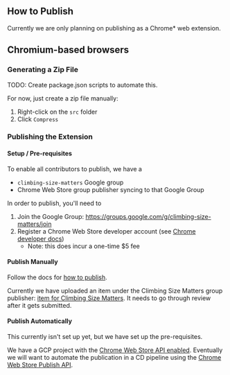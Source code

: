 ## How to Publish

Currently we are only planning on publishing as a Chrome* web extension.

## Chromium-based browsers

### Generating a Zip File

TODO: Create package.json scripts to automate this.

For now, just create a zip file manually:
1. Right-click on the `src` folder
2. Click `Compress`

### Publishing the Extension

#### Setup / Pre-requisites

To enable all contributors to publish, we have a
- `climbing-size-matters` Google group
- Chrome Web Store group publisher syncing to that Google Group

In order to publish, you'll need to
1. Join the Google Group: https://groups.google.com/g/climbing-size-matters/join
2. Register a Chrome Web Store developer account (see [Chrome developer docs](https://developer.chrome.com/docs/webstore/register))
    - Note: this does incur a one-time $5 fee

#### Publish Manually
Follow the docs for [how to publish](https://developer.chrome.com/docs/webstore/publish).

Currently we have uploaded an item under the Climbing Size Matters group publisher:
[item for Climbing Size Matters](https://chrome.google.com/webstore/devconsole/15d04cac-676d-48b9-a97d-9d57e9a55cbf/igeaonjjikppbfcchekinmlhfehfcepp/edit/status).
It needs to go through review after it gets submitted.

#### Publish Automatically
This currently isn't set up yet, but we have set up the pre-requisites.

We have a GCP project with the [Chrome Web Store API enabled](https://console.cloud.google.com/apis/api/chromewebstore.googleapis.com/metrics?project=climbing-size-matters).
Eventually we will want to automate the publication in a CD pipeline using the
[Chrome Web Store Publish API](https://developer.chrome.com/docs/webstore/using-api).
